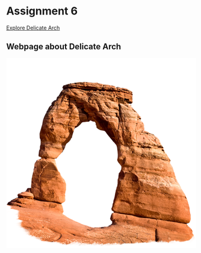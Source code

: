 # Assignment 6
[Explore Delicate Arch](https://bridgerfiore.github.io/MART341-WebDesign/Assignment_6/)
## Webpage about Delicate Arch
![Delicate Arch](./Images/The%20real%20Delicate%20Arch.png)